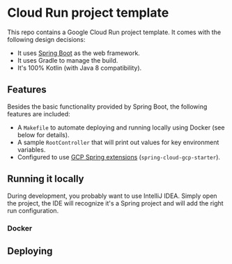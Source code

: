 # Cloud Run project template

This repo contains a Google Cloud Run project template. It comes with the following design decisions:
- It uses [Spring Boot](/HELP.md) as the web framework.
- It uses Gradle to manage the build.
- It's 100% Kotlin (with Java 8 compatibility).

## Features

Besides the basic functionality provided by Spring Boot, the following features are included:
- A `Makefile` to automate deploying and running locally using Docker (see below for details).
- A sample `RootController` that will print out values for key environment variables.
- Configured to use [GCP Spring extensions](https://github.com/spring-cloud/spring-cloud-gcp) (`spring-cloud-gcp-starter`). 

## Running it locally

During development, you probably want to use IntelliJ IDEA. Simply open the project, the IDE will recognize it's a Spring project and will add the right run configuration.

### Docker

## Deploying
